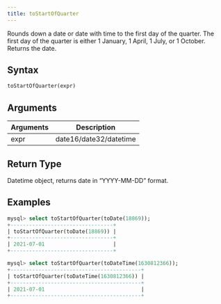 ```yaml
---
title: toStartOfQuarter
---
```


Rounds down a date or date with time to the first day of the quarter.
The first day of the quarter is either 1 January, 1 April, 1 July, or 1 October.
Returns the date.

## Syntax

```sql
toStartOfQuarter(expr)
```

## Arguments

| Arguments   | Description |
| ----------- | ----------- |
| expr | date16/date32/datetime |

## Return Type
Datetime object, returns date in “YYYY-MM-DD” format.

## Examples

```sql
mysql> select toStartOfQuarter(toDate(18869));
+---------------------------------+
| toStartOfQuarter(toDate(18869)) |
+---------------------------------+
| 2021-07-01                      |
+---------------------------------+

mysql> select toStartOfQuarter(toDateTime(1630812366));
+------------------------------------------+
| toStartOfQuarter(toDateTime(1630812366)) |
+------------------------------------------+
| 2021-07-01                               |
+------------------------------------------+
```
